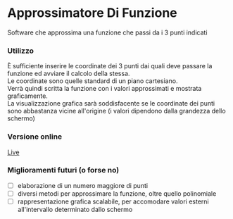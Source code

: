 # Approssimatore Di Funzione
 Software che approssima una funzione che passi da i 3 punti indicati
 
 ### Utilizzo
 È sufficiente inserire le coordinate dei 3 punti dai quali deve passare la funzione ed avviare il calcolo della stessa.<br>
 Le coordinate sono quelle standard di un piano cartesiano.<br>
 Verrà quindi scritta la funzione con i valori approssimati e mostrata graficamente.<br>
 La visualizzazione grafica sarà soddisfacente se le coordinate dei punti sono abbastanza vicine all'origine (i valori dipendono dalla grandezza dello schermo)
 
 ### Versione online
 [Live](https://editor.p5js.org/Tend/present/dLDb3_20W)
 
 ### Miglioramenti futuri (o forse no)
 - [ ] elaborazione di un numero maggiore di punti
 - [ ] diversi metodi per approssimare la funzione, oltre quello polinomiale
 - [ ] rappresentazione grafica scalabile, per accomodare valori esterni all'intervallo determinato dallo schermo
